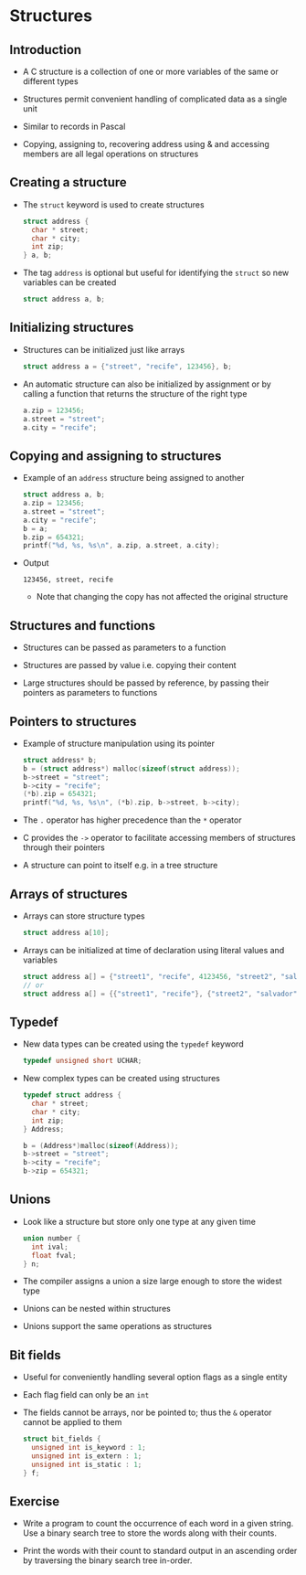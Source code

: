 # Structures

## Introduction

- A C structure is a collection of one or more variables of the same or different types

- Structures permit convenient handling of complicated data as a single unit

- Similar to records in Pascal

- Copying, assigning to, recovering address using & and accessing members are all legal operations on structures

## Creating a structure

- The `struct` keyword is used to create structures

  ```c
  struct address {
    char * street;
    char * city;
    int zip;
  } a, b;
  ```

- The tag `address` is optional but useful for identifying the `struct` so new variables can be created

  ```c
  struct address a, b;
  ```

## Initializing structures

- Structures can be initialized just like arrays

  ```c
  struct address a = {"street", "recife", 123456}, b;
  ```

- An automatic structure can also be initialized by assignment or by calling a function that returns the structure of the right type

  ```c
  a.zip = 123456;
  a.street = "street";
  a.city = "recife";
  ```

## Copying and assigning to structures

- Example of an `address` structure being assigned to another

  ```c
  struct address a, b;
  a.zip = 123456;
  a.street = "street";
  a.city = "recife";
  b = a;
  b.zip = 654321;
  printf("%d, %s, %s\n", a.zip, a.street, a.city);
  ```

- Output

  ```text
  123456, street, recife
  ```

  - Note that changing the copy has not affected the original structure

## Structures and functions

- Structures can be passed as parameters to a function

- Structures are passed by value i.e. copying their content

- Large structures should be passed by reference, by passing their pointers as parameters to functions

## Pointers to structures

- Example of structure manipulation using its pointer

  ```c
  struct address* b;
  b = (struct address*) malloc(sizeof(struct address));
  b->street = "street";
  b->city = "recife";
  (*b).zip = 654321;
  printf("%d, %s, %s\n", (*b).zip, b->street, b->city);
  ```

- The `.` operator has higher precedence than the `*` operator

- C provides the `->` operator to facilitate accessing members of structures through their pointers

- A structure can point to itself e.g. in a tree structure

## Arrays of structures

- Arrays can store structure types

  ```c
  struct address a[10];
  ```

- Arrays can be initialized at time of declaration using literal values and variables

  ```c
  struct address a[] = {"street1", "recife", 4123456, "street2", "salvador", 654321};
  // or
  struct address a[] = {{"street1", "recife"}, {"street2", "salvador", 654321}};
    ```

## Typedef

- New data types can be created using the `typedef` keyword

  ```c
  typedef unsigned short UCHAR;
  ```

- New complex types can be created using structures

  ```c
  typedef struct address {
    char * street;
    char * city;
    int zip;
  } Address;

  b = (Address*)malloc(sizeof(Address));
  b->street = "street";
  b->city = "recife";
  b->zip = 654321;
  ```

## Unions

- Look like a structure but store only one type at any given time

  ```c
  union number {
    int ival;
    float fval;
  } n;
  ```

- The compiler assigns a union a size large enough to store the widest type

- Unions can be nested within structures

- Unions support the same operations as structures

## Bit fields

- Useful for conveniently handling several option flags as a single entity

- Each flag field can only be an `int`

- The fields cannot be arrays, nor be pointed to; thus the `&` operator cannot be applied to them

  ```c
  struct bit_fields {
    unsigned int is_keyword : 1;
    unsigned int is_extern : 1;
    unsigned int is_static : 1;
  } f;
  ```

## Exercise

- Write a program to count the occurrence of each word in a given string. Use a binary search tree to store the words along with their counts.

- Print the words with their count to standard output in an ascending order by traversing the binary search tree in-order.

